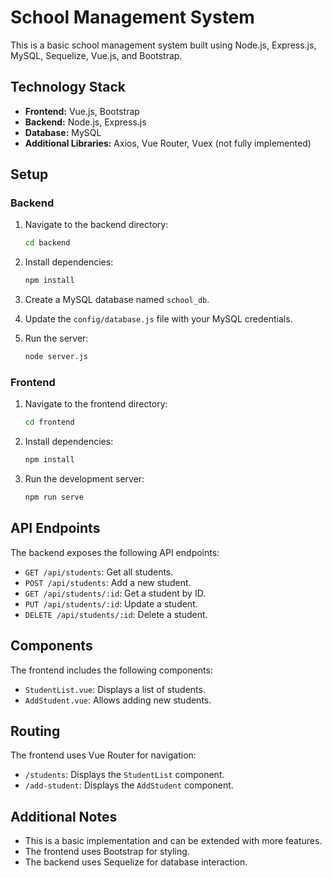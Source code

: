 # School Management System

This is a basic school management system built using Node.js, Express.js, MySQL, Sequelize, Vue.js, and Bootstrap.

## Technology Stack

-   **Frontend:** Vue.js, Bootstrap
-   **Backend:** Node.js, Express.js
-   **Database:** MySQL
-   **Additional Libraries:** Axios, Vue Router, Vuex (not fully implemented)

## Setup

### Backend

1.  Navigate to the backend directory:

    ```bash
    cd backend
    ```
2.  Install dependencies:

    ```bash
    npm install
    ```
3.  Create a MySQL database named `school_db`.
4.  Update the `config/database.js` file with your MySQL credentials.
5.  Run the server:

    ```bash
    node server.js
    ```

### Frontend

1.  Navigate to the frontend directory:

    ```bash
    cd frontend
    ```
2.  Install dependencies:

    ```bash
    npm install
    ```
3.  Run the development server:

    ```bash
    npm run serve
    ```

## API Endpoints

The backend exposes the following API endpoints:

-   `GET /api/students`: Get all students.
-   `POST /api/students`: Add a new student.
-   `GET /api/students/:id`: Get a student by ID.
-   `PUT /api/students/:id`: Update a student.
-   `DELETE /api/students/:id`: Delete a student.

## Components

The frontend includes the following components:

-   `StudentList.vue`: Displays a list of students.
-   `AddStudent.vue`: Allows adding new students.

## Routing

The frontend uses Vue Router for navigation:

-   `/students`: Displays the `StudentList` component.
-   `/add-student`: Displays the `AddStudent` component.

## Additional Notes

-   This is a basic implementation and can be extended with more features.
-   The frontend uses Bootstrap for styling.
-   The backend uses Sequelize for database interaction.
